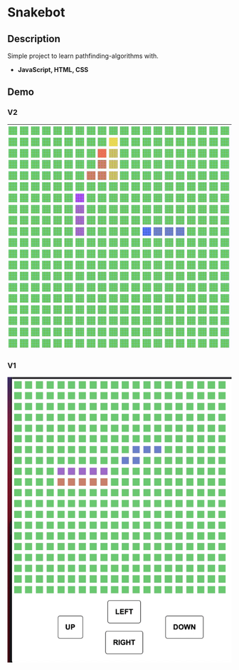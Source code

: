 # Snakebot

## Description
Simple project to learn pathfinding-algorithms with.

- **JavaScript, HTML, CSS**

## Demo
### V2
![Demo - new](screens/demo-v2.gif)
### V1
![Demo - old](screens/demo.gif)